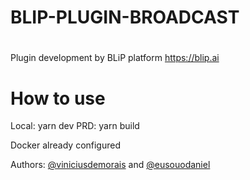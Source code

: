 # BLIP-PLUGIN-BROADCAST

#
Plugin development by BLiP platform
https://blip.ai

# How to use

Local: yarn dev
PRD: yarn build

Docker already configured

Authors: [@viniciusdemorais]([https://github.com/viniciusdemorais](https://github.com/viniciusdemorais)) and [@eusouodaniel](https://github.com/eusouodaniel)
